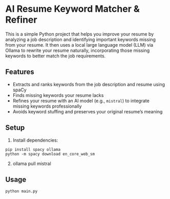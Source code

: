 # AI Resume Keyword Matcher & Refiner

This is a simple Python project that helps you improve your resume by analyzing a job description and identifying important keywords missing from your resume. It then uses a local large language model (LLM) via Ollama to rewrite your resume naturally, incorporating those missing keywords to better match the job requirements.

## Features

- Extracts and ranks keywords from the job description and resume using spaCy  
- Finds missing keywords your resume lacks  
- Refines your resume with an AI model (e.g., `mistral`) to integrate missing keywords professionally  
- Avoids keyword stuffing and preserves your original resume’s meaning

## Setup

1. Install dependencies:
```
pip install spacy ollama
python -m spacy download en_core_web_sm
```

2. ollama pull mistral

## Usage
```
python main.py
```
